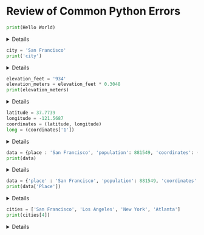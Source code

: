 # Review of Common Python Errors


```python
print(Hello World)
```

<details>
Here, we are getting syntax error because we have missed quotes ('') - which is required to define any string(text).
 </details>


```python
city = 'San Francisco'
print('city')
```

<details>
The code above will not give any error but see what is it printing!
So, quotes should't be there in case of printing a variable.
</details>


```python
elevation_feet = '934'
elevation_meters = elevation_feet * 0.3048
print(elevation_meters)
```

<details>
    If we want to do mathematical operations, it is important to have appropreate data type. In the above code we have stired 'elevation_feet' as a string(having quotes) and we want to multiply it with float(a number with decimal) which is not possible.
</details>


```python
latitude = 37.7739
longitude = -121.5687
coordinates = (latitude, longitude)
long = (coordinates['1'])
```

<details>
    Index of the element in a list or a tupal should be of the type 'integer'. Putting quotes or any floating number will give TypeError.
</details>


```python
data = {place : 'San Francisco', 'population': 881549, 'coordinates': (-122.4194, 37.7749) }
print(data)
```

<details>
    We have not put the quotes around a key(place) in the dictionary. So it is searching for a variable named 'place' which is not defined hence the nameError.
</details>


```python
data = {'place' : 'San Francisco', 'population': 881549, 'coordinates': (-122.4194, 37.7749) }
print(data['Place'])
```

<details>
    In the print statement written above, We have wrongly written the key(place).
We are getting KeyError which means that there is no such key.
</details>


```python
cities = ['San Francisco', 'Los Angeles', 'New York', 'Atlanta']
print(cities[4])
```

<details>
    Here, we are trying to extract 5th element of the list - which doesn't exist. (Remember counting starts from 0!)


```python
cities.sort(reverse=true)
print(cities)
```

<details>
Python Booleans take one of two values: True or False and are case sensitive.
</details>


```python
cities = ['San Francisco', 'Los Angeles', 'New York', 'Atlanta']
capitals = ['Sacramento', 'Boston', 'Austin', 'Atlanta']
capitals_set = set(capitals)
cities_set = set(cities)
capital_cities = capitals_set.Difference(cities_set)
print(capital_cities)
```

<details>
In the above code, variable 'capitals_set' is the object of type set. Now, there there are few attributes of a set which doesn't include 'Intersection'. So we might have spelt it wrong or we are performing some wrong operation here.
</details>


```python
path = 'C:\Users\vigna'
print(path)
```

<details>
The '\\' is a special character and must be escaped.
</details>


```python
city = 'San Fransico'
population = 881549
output = 'Population of {} is {}.'.format(city)
print(output)
```

<details>
This error is arising because there are no enough arguments provided inside the format. So there is nothing to fill for second {} hence the error for index 1.
</details>


```python
cities = ['San Francisco', 'Los Angeles', 'New York', 'Atlanta']

for city in cities:
print(city)
```

<details>
If tabs/spaces are not proper anywhere in the code block, Python raises the IndentationError error.
</details>


```python
cities = ['San Francisco', 'Los Angeles', 'New York', 'Atlanta']
for city in cities:
    if city = 'Atlanta':
        print(city)
```

<details>
If you want to select the city named 'Atlanta' by comparision, using '=' instead of '==' will give you syntax error. Code expects a condition in the If statement but you are assigning a variable.
</details>


```python
cities = ['San Francisco', 'Los Angeles', 'New York', 'Atlanta']

for city in cities:
    if city == 'Los Angeles':
        state == 'California'

print(state)
```

<details>
    Here the == operator is comparing the value of the variable `state` with the text 'California'.  As we want to assign the value to a new variable, the correct syntax is to use the = operator.
</details>


```python
import math
import pi
```

<details>
Importing the module and importing a function from the module are different in python. Here, Pi is a function inside math so it can't be called using 'import'. This error also arises because of spelling error or incorrect letter case while importing a module.
</details>


```python
def haversine_distance(origin, destination):
  lat1, lon1 = origin
  lat2, lon2 = destination
  radius = 6371000
  dlat = math.radians(lat2-lat1)
  dlon = math.radians(lon2-lon1)
  a = math.sin(dlat/2) * math.sin(dlat/2) + math.cos(math.radians(lat1)) \
    * math.cos(math.radians(lat2)) * math.sin(dlon/2) * math.sin(dlon/2)
  c = 2 * math.atan2(math.sqrt(a), math.sqrt(1-a))
  distance = radius * c
  return distance

city1 = (22.47, 70.05)
city2 =  (28.45 , 77.02)
haversine_distance(city1)
```

<details>
The function `haversine_distance()` is defined to take 2 arguments, but we called it with only 1 argiment.
</details>
